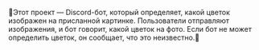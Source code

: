 🚀Этот проект — Discord-бот, который определяет, какой цветок изображен на присланной картинке. Пользователи отправляют изображения, и бот говорит, какой цветок на фото. Если бот не может определить цветок, он сообщает, что это неизвестно.🚀
